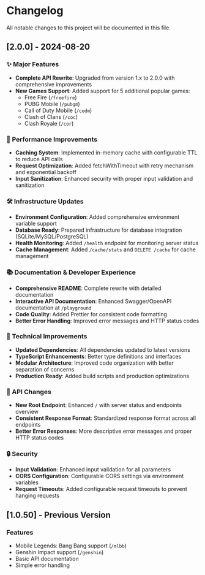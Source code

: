 # Changelog

All notable changes to this project will be documented in this file.

## [2.0.0] - 2024-08-20

### ✨ Major Features

- **Complete API Rewrite**: Upgraded from version 1.x to 2.0.0 with comprehensive improvements
- **New Games Support**: Added support for 5 additional popular games:
  - Free Fire (`/freefire`)
  - PUBG Mobile (`/pubgm`)
  - Call of Duty Mobile (`/codm`)
  - Clash of Clans (`/coc`)
  - Clash Royale (`/cor`)

### 🚀 Performance Improvements

- **Caching System**: Implemented in-memory cache with configurable TTL to reduce API calls
- **Request Optimization**: Added fetchWithTimeout with retry mechanism and exponential backoff
- **Input Sanitization**: Enhanced security with proper input validation and sanitization

### 🛠️ Infrastructure Updates

- **Environment Configuration**: Added comprehensive environment variable support
- **Database Ready**: Prepared infrastructure for database integration (SQLite/MySQL/PostgreSQL)
- **Health Monitoring**: Added `/health` endpoint for monitoring server status
- **Cache Management**: Added `/cache/stats` and `DELETE /cache` for cache management

### 📚 Documentation & Developer Experience

- **Comprehensive README**: Complete rewrite with detailed documentation
- **Interactive API Documentation**: Enhanced Swagger/OpenAPI documentation at `/playground`
- **Code Quality**: Added Prettier for consistent code formatting
- **Better Error Handling**: Improved error messages and HTTP status codes

### 🔧 Technical Improvements

- **Updated Dependencies**: All dependencies updated to latest versions
- **TypeScript Enhancements**: Better type definitions and interfaces
- **Modular Architecture**: Improved code organization with better separation of concerns
- **Production Ready**: Added build scripts and production optimizations

### 📝 API Changes

- **New Root Endpoint**: Enhanced `/` with server status and endpoints overview
- **Consistent Response Format**: Standardized response format across all endpoints
- **Better Error Responses**: More descriptive error messages and proper HTTP status codes

### 🔒 Security

- **Input Validation**: Enhanced input validation for all parameters
- **CORS Configuration**: Configurable CORS settings via environment variables
- **Request Timeouts**: Added configurable request timeouts to prevent hanging requests

## [1.0.50] - Previous Version

### Features

- Mobile Legends: Bang Bang support (`/mlbb`)
- Genshin Impact support (`/genshin`)
- Basic API documentation
- Simple error handling
